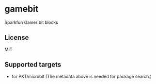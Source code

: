 # gamebit

Sparkfun Gamer:bit blocks

## License

MIT

## Supported targets

* for PXT/microbit
(The metadata above is needed for package search.)

